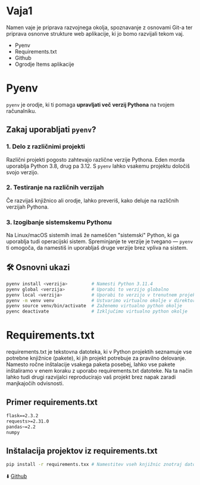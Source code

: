 
# Vaja1
Namen vaje je priprava razvojnega okolja, spoznavanje z osnovami Git-a ter priprava osnonve strukture web aplikacije, ki jo bomo razvijali tekom vaj.
- Pyenv
- Requirements.txt
- Github
- Ogrodje Items aplikacije

# Pyenv

`pyenv` je orodje, ki ti pomaga **upravljati več verzij Pythona** na tvojem računalniku.
##  Zakaj uporabljati `pyenv`?

### 1. **Delo z različnimi projekti**
Različni projekti pogosto zahtevajo različne verzije Pythona. Eden morda uporablja Python 3.8, drug pa 3.12. S `pyenv` lahko vsakemu projektu določiš svojo verzijo.

### 2. **Testiranje na različnih verzijah**
Če razvijaš knjižnico ali orodje, lahko preveriš, kako deluje na različnih verzijah Pythona.

### 3. **Izogibanje sistemskemu Pythonu**
Na Linux/macOS sistemih imaš že nameščen "sistemski" Python, ki ga uporablja tudi operacijski sistem. Spreminjanje te verzije je tvegano — `pyenv` ti omogoča, da namestiš in uporabljaš druge verzije brez vpliva na sistem.

## 🛠️ Osnovni ukazi
```bash
pyenv install <verzija>         # Namesti Python 3.11.4
pyenv global <verzija>          # Uporabi to verzijo globalno
pyenv local <verzija>           # Uporabi to verzijo v trenutnem projektu (ustvari .python-version datoteko)
pyenv -m venv venv              # Ustvarimo virtualno okolje v direktoriju
pyenv source venv/bin/activate  # Zaženemo virtualno python okolje
pyenc deactivate                # Izključimo virtualno python okolje
```

# Requirements.txt
requirements.txt je tekstovna datoteka, ki v Python projektih seznamuje vse potrebne knjižnice (pakete), ki jih projekt potrebuje za pravilno delovanje. Namesto ročne inštalacije vsakega paketa posebej, lahko vse pakete inštaliramo v enem koraku z uporabo requirements.txt datoteke. Na ta način lahko tudi drugi razvijalci reproducirajo vaš projekt brez napak zaradi manjkajočih odvisnosti.
## Primer requirements.txt
``` txt
flask==2.3.2
requests>=2.31.0
pandas~=2.2
numpy
```
## Inštalacija projektov iz requirements.txt
``` bash
pip install -r requirements.txx # Namestitev vseh knjižnic znotraj datoteke
```

⬇️ [Github](github.md)
